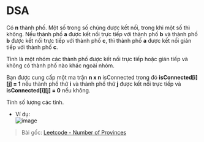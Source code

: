 # DSA
Có **n** thành phố. Một số trong số chúng được kết nối, trong khi một số thì không. Nếu thành phố **a** được kết nối trực tiếp với thành phố **b** và thành phố **b** được kết nối trực tiếp với thành phố **c**, thì thành phố **a** được kết nối gián tiếp với thành phố **c**.

Tỉnh là một nhóm các thành phố được kết nối trực tiếp hoặc gián tiếp và không có thành phố nào khác ngoài nhóm.

Bạn được cung cấp một ma trận **n x n** isConnected trong đó **isConnected[i][j] = 1** nếu thành phố thứ **i** và thành phố thứ **j** được kết nối trực tiếp và **isConnected[i][j] = 0** nếu không.

Tính số lượng các tỉnh.

- Ví dụ: <br>
![image](https://user-images.githubusercontent.com/92845822/174081873-13ada441-a992-4ee6-9de3-8742c34104b5.png)

> Bài gốc: [Leetcode - Number of Provinces](https://leetcode.com/problems/number-of-provinces/) 
